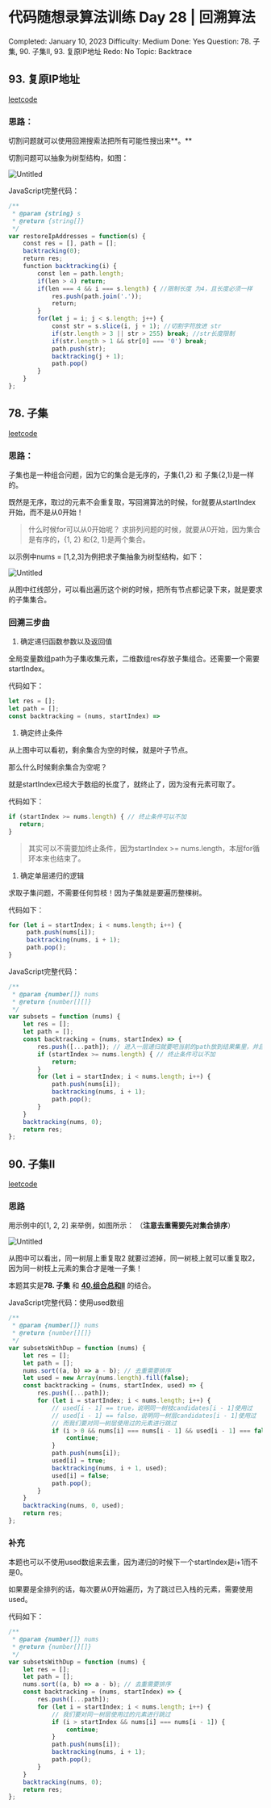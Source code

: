 # 代码随想录算法训练 Day 28 | 回溯算法

Completed: January 10, 2023
Difficulty: Medium
Done: Yes
Question: 78. 子集, 90. 子集II, 93. 复原IP地址
Redo: No
Topic: Backtrace

## ****93. 复原IP地址****

[leetcode](https://leetcode.cn/problems/restore-ip-addresses/)

### 思路：

切割问题就可以使用回溯搜索法把所有可能性搜出来**。**

切割问题可以抽象为树型结构，如图：

![Untitled](%E4%BB%A3%E7%A0%81%E9%9A%8F%E6%83%B3%E5%BD%95%E7%AE%97%E6%B3%95%E8%AE%AD%E7%BB%83%20Day%2028%20%E5%9B%9E%E6%BA%AF%E7%AE%97%E6%B3%95%2030fb8e39229044079606cf955c220a8e/Untitled.png)

JavaScript完整代码：

```jsx
/**
 * @param {string} s
 * @return {string[]}
 */
var restoreIpAddresses = function(s) {
    const res = [], path = [];
    backtracking(0);
    return res;
    function backtracking(i) {
        const len = path.length;
        if(len > 4) return;
        if(len === 4 && i === s.length) { //限制长度 为4，且长度必须一样
            res.push(path.join('.'));
            return;
        }
        for(let j = i; j < s.length; j++) {
            const str = s.slice(i, j + 1); //切割字符放进 str
            if(str.length > 3 || str > 255) break; //str长度限制
            if(str.length > 1 && str[0] === '0') break;
            path.push(str);
            backtracking(j + 1);
            path.pop() 
        }
    }
};
```

## ****78. 子集****

[leetcode](https://leetcode.cn/problems/subsets/)

### 思路：

子集也是一种组合问题，因为它的集合是无序的，子集{1,2} 和 子集{2,1}是一样的。

既然是无序，取过的元素不会重复取，写回溯算法的时候，for就要从startIndex开始，而不是从0开始！

> 什么时候for可以从0开始呢？
求排列问题的时候，就要从0开始，因为集合是有序的，{1, 2} 和{2, 1}是两个集合。
> 

以示例中nums = [1,2,3]为例把求子集抽象为树型结构，如下：

![Untitled](%E4%BB%A3%E7%A0%81%E9%9A%8F%E6%83%B3%E5%BD%95%E7%AE%97%E6%B3%95%E8%AE%AD%E7%BB%83%20Day%2028%20%E5%9B%9E%E6%BA%AF%E7%AE%97%E6%B3%95%2030fb8e39229044079606cf955c220a8e/Untitled%201.png)

从图中红线部分，可以看出遍历这个树的时候，把所有节点都记录下来，就是要求的子集集合。

### 回溯三步曲

1. 确定递归函数参数以及返回值

全局变量数组path为子集收集元素，二维数组res存放子集组合。还需要一个需要startIndex。

代码如下：

```jsx
let res = [];
let path = [];
const backtracking = (nums, startIndex) =>
```

1. 确定终止条件

从上图中可以看初，剩余集合为空的时候，就是叶子节点。

那么什么时候剩余集合为空呢？

就是startIndex已经大于数组的长度了，就终止了，因为没有元素可取了。

代码如下：

```jsx
if (startIndex >= nums.length) { // 终止条件可以不加
   return;
}
```

> 其实可以不需要加终止条件，因为startIndex >= nums.length，本层for循环本来也结束了。
> 
1. 确定单层递归的逻辑

求取子集问题，不需要任何剪枝！因为子集就是要遍历整棵树。

代码如下：

```jsx
for (let i = startIndex; i < nums.length; i++) {
     path.push(nums[i]);
     backtracking(nums, i + 1);
     path.pop();
}
```

JavaScript完整代码：

```jsx
/**
 * @param {number[]} nums
 * @return {number[][]}
 */
var subsets = function (nums) {
    let res = [];
    let path = [];
    const backtracking = (nums, startIndex) => {
        res.push([...path]); // 进入一层递归就要吧当前的path放到结果集里，并且要放在终止添加的上面，否则会漏掉自己
        if (startIndex >= nums.length) { // 终止条件可以不加
            return;
        }
        for (let i = startIndex; i < nums.length; i++) {
            path.push(nums[i]);
            backtracking(nums, i + 1);
            path.pop();
        }
    }
    backtracking(nums, 0);
    return res;
};
```

## ****90. 子集II****

[leetcode](https://leetcode.cn/problems/palindrome-partitioning/)

### ****思路****

用示例中的[1, 2, 2] 来举例，如图所示： （**注意去重需要先对集合排序**）

![Untitled](%E4%BB%A3%E7%A0%81%E9%9A%8F%E6%83%B3%E5%BD%95%E7%AE%97%E6%B3%95%E8%AE%AD%E7%BB%83%20Day%2028%20%E5%9B%9E%E6%BA%AF%E7%AE%97%E6%B3%95%2030fb8e39229044079606cf955c220a8e/Untitled%202.png)

从图中可以看出，同一树层上重复取2 就要过滤掉，同一树枝上就可以重复取2，因为同一树枝上元素的集合才是唯一子集！

本题其实是**78. 子集** 和 **[40.组合总和II](https://www.notion.so/Day-27-f261b08c1d95471b89ebffb10c86a316)** 的结合。

JavaScript完整代码：使用used数组

```jsx
/**
 * @param {number[]} nums
 * @return {number[][]}
 */
var subsetsWithDup = function (nums) {
    let res = [];
    let path = [];
    nums.sort((a, b) => a - b); // 去重需要排序
    let used = new Array(nums.length).fill(false);
    const backtracking = (nums, startIndex, used) => {
        res.push([...path]);
        for (let i = startIndex; i < nums.length; i++) {
            // used[i - 1] == true，说明同一树枝candidates[i - 1]使用过
            // used[i - 1] == false，说明同一树层candidates[i - 1]使用过
            // 而我们要对同一树层使用过的元素进行跳过
            if (i > 0 && nums[i] === nums[i - 1] && used[i - 1] === false) {
                continue;
            }
            path.push(nums[i]);
            used[i] = true;
            backtracking(nums, i + 1, used);
            used[i] = false;
            path.pop();
        }
    }
    backtracking(nums, 0, used);
    return res;
};
```

### **补充**

本题也可以不使用used数组来去重，因为递归的时候下一个startIndex是i+1而不是0。

如果要是全排列的话，每次要从0开始遍历，为了跳过已入栈的元素，需要使用used。

代码如下：

```jsx
/**
 * @param {number[]} nums
 * @return {number[][]}
 */
var subsetsWithDup = function (nums) {
    let res = [];
    let path = [];
    nums.sort((a, b) => a - b); // 去重需要排序
    const backtracking = (nums, startIndex) => {
        res.push([...path]);
        for (let i = startIndex; i < nums.length; i++) {
            // 我们要对同一树层使用过的元素进行跳过
            if (i > startIndex && nums[i] === nums[i - 1]) {
                continue;
            }
            path.push(nums[i]);
            backtracking(nums, i + 1);
            path.pop();
        }
    }
    backtracking(nums, 0);
    return res;
};
```